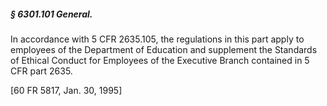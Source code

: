 ##### § 6301.101 General. #####

In accordance with 5 CFR 2635.105, the regulations in this part apply to employees of the Department of Education and supplement the Standards of Ethical Conduct for Employees of the Executive Branch contained in 5 CFR part 2635.

[60 FR 5817, Jan. 30, 1995]